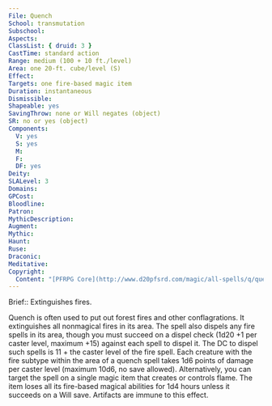 ```yaml
---
File: Quench
School: transmutation
Subschool: 
Aspects: 
ClassList: { druid: 3 }
CastTime: standard action
Range: medium (100 + 10 ft./level)
Area: one 20-ft. cube/level (S)
Effect: 
Targets: one fire-based magic item
Duration: instantaneous
Dismissible: 
Shapeable: yes
SavingThrow: none or Will negates (object)
SR: no or yes (object)
Components:
  V: yes
  S: yes
  M: 
  F: 
  DF: yes
Deity: 
SLALevel: 3
Domains: 
GPCost: 
Bloodline: 
Patron: 
MythicDescription: 
Augment: 
Mythic: 
Haunt: 
Ruse: 
Draconic: 
Meditative: 
Copyright:
  Content: "[PFRPG Core](http://www.d20pfsrd.com/magic/all-spells/q/quench)"
---
```

Brief:: Extinguishes fires.

Quench is often used to put out forest fires and other conflagrations. It extinguishes all nonmagical fires in its area.  The spell also dispels any fire spells in its area, though you must succeed on a dispel check (1d20 +1 per caster level, maximum +15) against each spell to dispel it. The DC to dispel such spells is 11 + the caster level of the fire spell.  Each creature with the fire subtype within the area of a quench spell takes 1d6 points of damage per caster level (maximum 10d6, no save allowed).  Alternatively, you can target the spell on a single magic item that creates or controls flame. The item loses all its fire-based magical abilities for 1d4 hours unless it succeeds on a Will save. Artifacts are immune to this effect.
